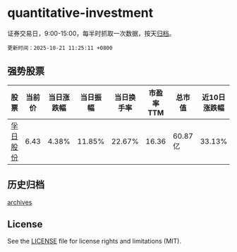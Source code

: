 # quantitative-investment

证券交易日，9:00-15:00，每半时抓取一次数据，按天[归档](archives)。

`更新时间：2025-10-21 11:25:11 +0800`

## 强势股票

|股票|当前价|当日涨跌幅|当日振幅|当日换手率|市盈率TTM|总市值|近10日涨跌幅|
|----|----|----|----|----|----|----|----|
|[孚日股份](https://xueqiu.com/S/SZ002083)|6.43|4.38%|11.85%|22.67%|16.36|60.87亿|33.13%|

## 历史归档

[archives](archives)

## License

See the [LICENSE](LICENSE) file for license rights and limitations (MIT).